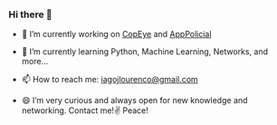 ### Hi there 👋

- 🔭 I’m currently working on [CopEye](https://github.com/iaglourenco/CopEye) and [AppPolicial](https://github.com/fabioirokawa/AppPolicial)
- 🌱 I’m currently learning Python, Machine Learning, Networks, and more...
- 📫 How to reach me: [iagojlourenco@gmail.com](mailto:iagojlourenco@gmail.com)

- 😄 I’m very curious and always open for new knowledge and networking. Contact me!✌ Peace!

<!--
**iaglourenco/iaglourenco** is a ✨ _special_ ✨ repository because its `README.md` (this file) appears on your GitHub profile.

Here are some ideas to get you started:

- 🔭 I’m currently working on ...
- 🌱 I’m currently learning ...
- 👯 I’m looking to collaborate on ...
- 🤔 I’m looking for help with ...
- 💬 Ask me about ...
- 📫 How to reach me: ...
- 😄 Pronouns: ...
- ⚡ Fun fact: ...
-->
